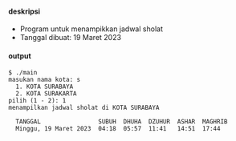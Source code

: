 #### deskripsi

+ Program untuk menampikkan jadwal sholat
+ Tanggal dibuat: 19 Maret 2023

#### output

```
$ ./main
masukan nama kota: s
  1. KOTA SURABAYA  
  2. KOTA SURAKARTA
pilih (1 - 2): 1
menampilkan jadwal sholat di KOTA SURABAYA  

  TANGGAL                SUBUH  DHUHA  DZUHUR  ASHAR  MAGHRIB
  Minggu, 19 Maret 2023  04:18  05:57  11:41   14:51  17:44

```
